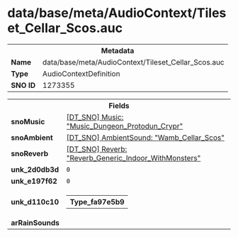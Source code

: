 <h1>data/base/meta/AudioContext/Tileset_Cellar_Scos.auc</h1><table><tr><th colspan="100%">Metadata</th></tr><tr><td><b>Name</b></td><td>data/base/meta/AudioContext/Tileset_Cellar_Scos.auc</td></tr><tr><td><b>Type</b></td><td>AudioContextDefinition</td></tr><tr><td><b>SNO ID</b></td><td>1273355</td></tr></table>

<table><tr><th colspan="100%">Fields</th></tr><tr><td><b>snoMusic</b></td><td><a href="..\Music\Music_Dungeon_Protodun_Crypr.mus.md">[DT_SNO] Music: "Music_Dungeon_Protodun_Crypr"</a></td></tr><tr><td><b>snoAmbient</b></td><td><a href="..\AmbientSound\Wamb_Cellar_Scos.ams.md">[DT_SNO] AmbientSound: "Wamb_Cellar_Scos"</a></td></tr><tr><td><b>snoReverb</b></td><td><a href="..\Reverb\Reverb_Generic_Indoor_WithMonsters.rev.md">[DT_SNO] Reverb: "Reverb_Generic_Indoor_WithMonsters"</a></td></tr><tr><td><b>unk_2d0db3d</b></td><td><code>0</code></td></tr><tr><td><b>unk_e197f62</b></td><td><code>0</code></td></tr><tr><td><b>unk_d110c10</b></td><td><table><tr><th colspan="100%">Type_fa97e5b9</th></tr></table>

</td></tr><tr><td><b>arRainSounds</b></td><td></td></tr></table>


